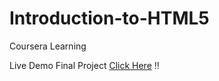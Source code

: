 # Introduction-to-HTML5
Coursera Learning


Live Demo Final Project  [Click Here](https://ruchirtoshniwal.github.io/Introduction-to-HTML5/index.html) !!
